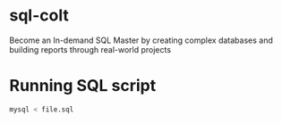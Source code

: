 # sql-colt

Become an In-demand SQL Master by creating complex databases and building reports through real-world projects

# Running SQL script

```bash
mysql < file.sql
```
